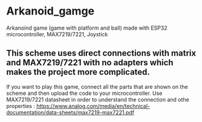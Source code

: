 # Arkanoid_gamge
Arkanoind game (game with platform and ball) made with ESP32 microcontroller, MAX7219/7221, Joystick
## This scheme uses direct connections with matrix and MAX7219/7221 with no adapters which makes the project more complicated.
If you want to play this game, connect all the parts that are shown on the scheme and then upload the code to your microcontroller.
Use MAX7219/7221 datasheet in order to understand the connection and othe properties : https://www.analog.com/media/en/technical-documentation/data-sheets/max7219-max7221.pdf
